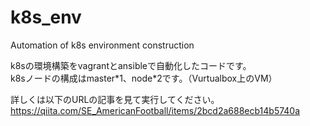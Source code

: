 # k8s_env
Automation of k8s environment construction

k8sの環境構築をvagrantとansibleで自動化したコードです。  
k8sノードの構成はmaster\*1、node\*2です。（Vurtualbox上のVM）

詳しくは以下のURLの記事を見て実行してください。  
https://qiita.com/SE_AmericanFootball/items/2bcd2a688ecb14b5740a

